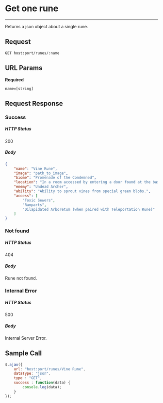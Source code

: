 # Get one rune
---

Returns a json object about a single rune.

## Request

`GET host:port/runes/:name`

## URL Params

**Required**

`name=[string]`

## Request Response

### Success

##### HTTP Status

200

##### Body

```json
{
    "name": "Vine Rune",
    "image": "path_to_image",
    "biome": "Promenade of the Condemned",
    "location": "In a room accessed by entering a door found at the base of a large overhang",
    "enemy": "Undead Archer",
    "ability": "Ability to sprout vines from special green blobs.",
    "access": [
        "Toxic Sewers",
        "Ramparts",
        "Dilapidated Arboretum (when paired with Teleportation Rune)"
    ]
}
```

### Not found

##### HTTP Status

404

##### Body

Rune not found.

### Internal Error

##### HTTP Status

500

##### Body

Internal Server Error.

## Sample Call

```javascript
$.ajax({
    url: "host:port/runes/Vine Rune",
    dataType: "json",
    type : "GET",
    success : function(data) {
        console.log(data);
    }
});
```

